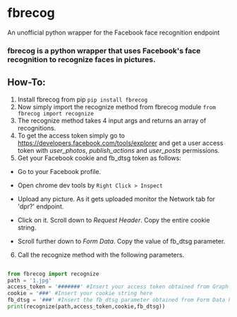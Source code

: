 # fbrecog
An unofficial python wrapper for the Facebook face recognition endpoint
### fbrecog is a python wrapper that uses Facebook's face recognition to recognize faces in pictures. 
## How-To:

1. Install fbrecog from pip 
`pip install fbrecog`
2. Now simply import the recognize method from fbrecog module
`from fbrecog import recognize`
3. The recognize method takes 4 input args and returns an array of recognitions.
4. To get the access token simply go to https://developers.facebook.com/tools/explorer and get a user access token with *user_photos*, *publish_actions* and *user_posts* permissions.
5. Get your Facebook cookie and fb_dtsg token as follows:

  * Go to your Facebook profile.

 * Open chrome dev tools by `Right Click > Inspect`

 * Upload any picture. As it gets uploaded monitor the Network tab for 'dpr?' endpoint.

 * Click on it. Scroll down to *Request Header*. Copy the entire cookie string.

 * Scroll further down to *Form Data*. Copy the value of fb_dtsg parameter.

6. Call the recognize method with the following parameters.

```python

from fbrecog import recognize
path = '1.jpg'
access_token = '#######' #Insert your access token obtained from Graph API explorer here
cookie = '###' #Insert your cookie string here
fb_dtsg = '###' #Insert the fb_dtsg parameter obtained from Form Data here.
print(recognize(path,access_token,cookie,fb_dtsg))
```
